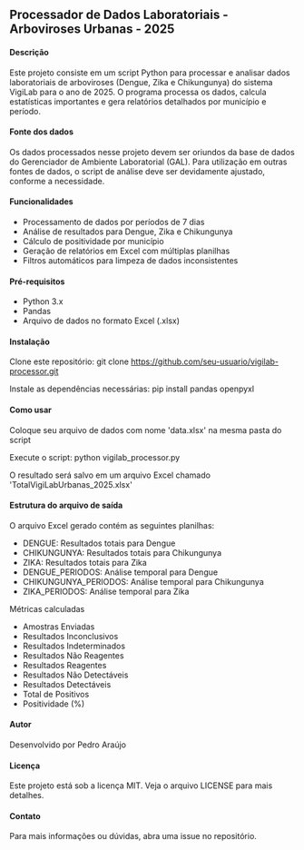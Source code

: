 ## Processador de Dados Laboratoriais - Arboviroses Urbanas - 2025

#### Descrição

Este projeto consiste em um script Python para processar e analisar dados laboratoriais de arboviroses (Dengue, Zika e Chikungunya) do sistema VigiLab para o ano de 2025. O programa processa os dados, calcula estatísticas importantes e gera relatórios detalhados por município e período.

#### Fonte dos dados

Os dados processados nesse projeto devem ser oriundos da base de dados do Gerenciador de Ambiente Laboratorial (GAL). Para utilização em outras fontes de dados, o script de análise deve ser devidamente ajustado, conforme a necessidade.

#### Funcionalidades

- Processamento de dados por períodos de 7 dias
- Análise de resultados para Dengue, Zika e Chikungunya
- Cálculo de positividade por município
- Geração de relatórios em Excel com múltiplas planilhas
- Filtros automáticos para limpeza de dados inconsistentes

#### Pré-requisitos

- Python 3.x
- Pandas
- Arquivo de dados no formato Excel (.xlsx)

#### Instalação

Clone este repositório: git clone https://github.com/seu-usuario/vigilab-processor.git

Instale as dependências necessárias: pip install pandas openpyxl

#### Como usar

Coloque seu arquivo de dados com nome 'data.xlsx' na mesma pasta do script

Execute o script: python vigilab_processor.py

O resultado será salvo em um arquivo Excel chamado 'TotalVigiLabUrbanas_2025.xlsx'

#### Estrutura do arquivo de saída

O arquivo Excel gerado contém as seguintes planilhas:
  - DENGUE: Resultados totais para Dengue
  - CHIKUNGUNYA: Resultados totais para Chikungunya
  - ZIKA: Resultados totais para Zika
  - DENGUE_PERIODOS: Análise temporal para Dengue
  - CHIKUNGUNYA_PERIODOS: Análise temporal para Chikungunya
  - ZIKA_PERIODOS: Análise temporal para Zika

Métricas calculadas
  - Amostras Enviadas
  - Resultados Inconclusivos
  - Resultados Indeterminados
  - Resultados Não Reagentes
  - Resultados Reagentes
  - Resultados Não Detectáveis
  - Resultados Detectáveis
  - Total de Positivos
  - Positividade (%)

#### Autor
Desenvolvido por Pedro Araújo

#### Licença
Este projeto está sob a licença MIT. Veja o arquivo LICENSE para mais detalhes.

#### Contato
Para mais informações ou dúvidas, abra uma issue no repositório.
